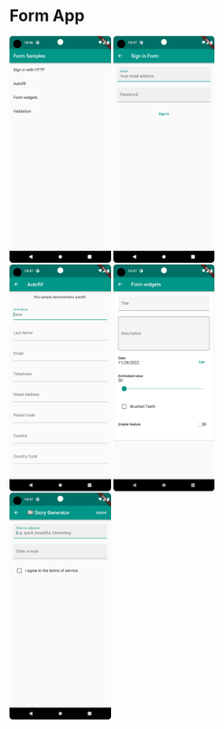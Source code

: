 # Form App

<img src="images/Screenshot_20221126_224654.png" height="400">
<img src="images/Screenshot_20221126_224712.png" height="400">

<img src="images/Screenshot_20221126_224722.png" height="400">
<img src="images/Screenshot_20221126_224730.png" height="400">

<img src="images/Screenshot_20221126_224739.png" height="400">